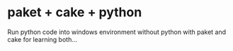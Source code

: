 # paket + cake + python

Run python code into windows environment without python with paket and cake for learning both...
